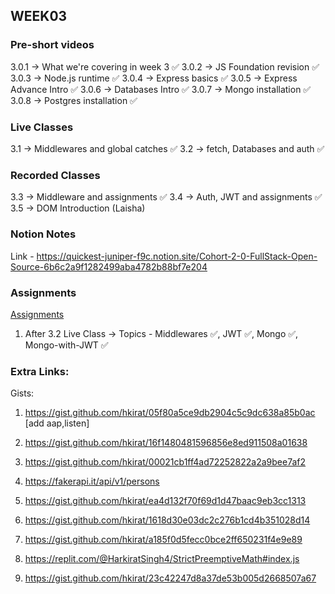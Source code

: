## WEEK03

### Pre-short videos
3.0.1 -> What we're covering in week 3 ✅
3.0.2 -> JS Foundation revision ✅
3.0.3 -> Node.js runtime ✅
3.0.4 -> Express basics ✅
3.0.5 -> Express Advance Intro ✅
3.0.6 -> Databases Intro ✅
3.0.7 -> Mongo installation ✅
3.0.8 -> Postgres installation ✅


### Live Classes
3.1 -> Middlewares and global catches ✅
3.2 -> fetch, Databases and auth ✅

### Recorded Classes
3.3 -> Middleware and assignments ✅
3.4 -> Auth, JWT and assignments ✅
3.5 -> DOM Introduction (Laisha)

### Notion Notes
Link - https://quickest-juniper-f9c.notion.site/Cohort-2-0-FullStack-Open-Source-6b6c2a9f1282499aba4782b88bf7e204


### Assignments
[Assignments](https://github.com/100xdevs-cohort-2/assignments)
1. After 3.2 Live Class -> 
Topics - Middlewares ✅, JWT ✅, Mongo ✅, Mongo-with-JWT ✅


### Extra Links:
Gists:

1.    https://gist.github.com/hkirat/05f80a5ce9db2904c5c9dc638a85b0ac [add aap,listen]
2.    https://gist.github.com/hkirat/16f1480481596856e8ed911508a01638
3.    https://gist.github.com/hkirat/00021cb1ff4ad72252822a2a9bee7af2


4.    https://fakerapi.it/api/v1/persons
5.    https://gist.github.com/hkirat/ea4d132f70f69d1d47baac9eb3cc1313
6.    https://gist.github.com/hkirat/1618d30e03dc2c276b1cd4b351028d14
7.    https://gist.github.com/hkirat/a185f0d5fecc0bce2ff650231f4e9e89
8.    https://replit.com/@HarkiratSingh4/StrictPreemptiveMath#index.js
9.    https://gist.github.com/hkirat/23c42247d8a37de53b005d2668507a67